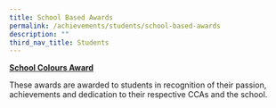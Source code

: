 ```yaml
---
title: School Based Awards
permalink: /achievements/students/school-based-awards
description: ""
third_nav_title: Students
---
```

<p><strong><u>School Colours Award</u></strong></p>
<p>These awards are awarded to students in recognition of their passion, achievements and dedication to their respective CCAs and the school.</p>
